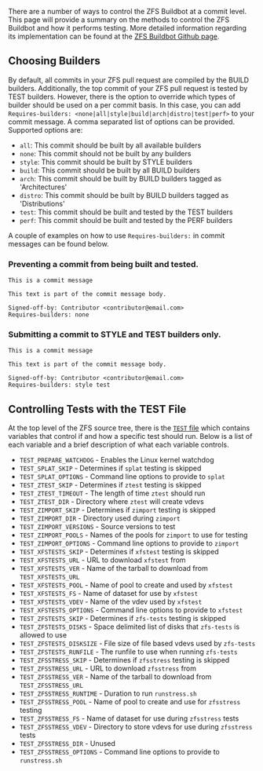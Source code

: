There are a number of ways to control the ZFS Buildbot at a commit level.  This page will
provide a summary on the methods to control the ZFS Buildbot and how it performs testing.
More detailed information regarding its implementation can be found at the
[ZFS Buildbot Github page](https://github.com/zfsonlinux/zfs-buildbot).

## Choosing Builders

By default, all commits in your ZFS pull request are compiled by the BUILD
builders.  Additionally, the top commit of your ZFS pull request is tested by
TEST builders.  However, there is the option to override which types of builder
should be used on a per commit basis.  In this case, you can add
`Requires-builders: <none|all|style|build|arch|distro|test|perf>` to your
commit message.  A comma separated list of options can be
provided.  Supported options are:

* `all`: This commit should be built by all available builders
* `none`: This commit should not be built by any builders
* `style`: This commit should be built by STYLE builders
* `build`: This commit should be built by all BUILD builders
* `arch`: This commit should be built by BUILD builders tagged as 'Architectures'
* `distro`: This commit should be built by BUILD builders tagged as 'Distributions'
* `test`: This commit should be built and tested by the TEST builders
* `perf`: This commit should be built and tested by the PERF builders

A couple of examples on how to use `Requires-builders:` in commit messages can be found below.

### Preventing a commit from being built and tested.
```
This is a commit message

This text is part of the commit message body.

Signed-off-by: Contributor <contributor@email.com>
Requires-builders: none
```

### Submitting a commit to STYLE and TEST builders only.
```
This is a commit message

This text is part of the commit message body.

Signed-off-by: Contributor <contributor@email.com>
Requires-builders: style test
```

## Controlling Tests with the TEST File
At the top level of the ZFS source tree, there is the [`TEST`
file](https://github.com/zfsonlinux/zfs/blob/master/TEST) which contains variables
that control if and how a specific test should run. Below is a list of each variable
and a brief description of what each variable controls.

* `TEST_PREPARE_WATCHDOG` - Enables the Linux kernel watchdog
* `TEST_SPLAT_SKIP` - Determines if `splat` testing is skipped
* `TEST_SPLAT_OPTIONS` - Command line options to provide to `splat`
* `TEST_ZTEST_SKIP` - Determines if `ztest` testing is skipped
* `TEST_ZTEST_TIMEOUT` - The length of time `ztest` should run
* `TEST_ZTEST_DIR` - Directory where `ztest` will create vdevs
* `TEST_ZIMPORT_SKIP` - Determines if `zimport` testing is skipped
* `TEST_ZIMPORT_DIR` - Directory used during `zimport`
* `TEST_ZIMPORT_VERSIONS` - Source versions to test
* `TEST_ZIMPORT_POOLS` - Names of the pools for `zimport` to use for testing
* `TEST_ZIMPORT_OPTIONS` - Command line options to provide to `zimport`
* `TEST_XFSTESTS_SKIP` - Determines if `xfstest` testing is skipped
* `TEST_XFSTESTS_URL` - URL to download `xfstest` from
* `TEST_XFSTESTS_VER` - Name of the tarball to download from `TEST_XFSTESTS_URL`
* `TEST_XFSTESTS_POOL` - Name of pool to create and used by `xfstest`
* `TEST_XFSTESTS_FS` - Name of dataset for use by `xfstest`
* `TEST_XFSTESTS_VDEV` - Name of the vdev used by `xfstest`
* `TEST_XFSTESTS_OPTIONS` - Command line options to provide to `xfstest`
* `TEST_ZFSTESTS_SKIP` - Determines if `zfs-tests` testing is skipped
* `TEST_ZFSTESTS_DISKS` - Space delimited list of disks that `zfs-tests` is allowed to use
* `TEST_ZFSTESTS_DISKSIZE` - File size of file based vdevs used by `zfs-tests`
* `TEST_ZFSTESTS_RUNFILE` - The runfile to use when running `zfs-tests`
* `TEST_ZFSSTRESS_SKIP` - Determines if `zfsstress` testing is skipped
* `TEST_ZFSSTRESS_URL` - URL to download `zfsstress` from
* `TEST_ZFSSTRESS_VER` - Name of the tarball to download from `TEST_ZFSSTRESS_URL`
* `TEST_ZFSSTRESS_RUNTIME` - Duration to run `runstress.sh`
* `TEST_ZFSSTRESS_POOL` - Name of pool to create and use for `zfsstress` testing
* `TEST_ZFSSTRESS_FS` - Name of dataset for use during `zfsstress` tests
* `TEST_ZFSSTRESS_VDEV` - Directory to store vdevs for use during `zfsstress` tests
* `TEST_ZFSSTRESS_DIR` - Unused
* `TEST_ZFSSTRESS_OPTIONS` - Command line options to provide to `runstress.sh`